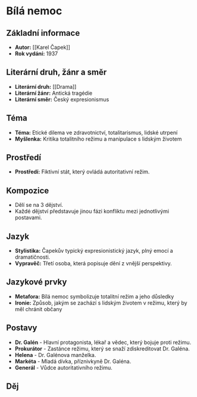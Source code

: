 # Bílá nemoc
## Základní informace
- **Autor:** [[Karel Čapek]]
- **Rok vydání:** 1937

## Literární druh, žánr a směr 
- **Literární druh:** [[Drama]]
- **Literární žánr:** Antická tragédie
- **Literární směr:** Český expresionismus

## Téma 
- **Téma:** Etické dilema ve zdravotnictví, totalitarismus, lidské utrpení
- **Myšlenka:** Kritika totalitního režimu a manipulace s lidským životem

## Prostředí 
- **Prostředí:** Fiktivní stát, který ovládá autoritativní režim.
  

## Kompozice 
- Dělí se na 3 dějství.
- Každé dějství představuje jinou fázi konfliktu mezi jednotlivými postavami.

## Jazyk 
- **Stylistika:** Čapekův typický expresionistický jazyk, plný emocí a dramatičnosti.
- **Vypravěč:** Třetí osoba, která popisuje dění z vnější perspektivy.

## Jazykové prvky 
- **Metafora:** Bílá nemoc symbolizuje totalitní režim a jeho důsledky
- **Ironie:** Způsob, jakým se zachází s lidským životem v režimu, který by měl chránit občany

## Postavy 
- **Dr. Galén** - Hlavní protagonista, lékař a vědec, který bojuje proti režimu.
- **Prokurátor** - Zastánce režimu, který se snaží zdiskreditovat Dr. Galéna.
- **Helena** - Dr. Galénova manželka.
- **Markéta** - Mladá dívka, příznivkyně Dr. Galéna.
- **Generál** - Vůdce autoritativního režimu.

## Děj
